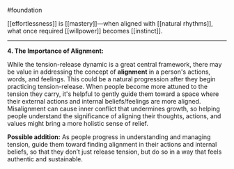 #foundation 

[[effortlessness]] is [[mastery]]—when aligned with [[natural rhythms]], what once required [[willpower]] becomes [[instinct]].


---


**4. The Importance of Alignment:**

While the tension-release dynamic is a great central framework, there may be value in addressing the concept of **alignment** in a person's actions, words, and feelings. This could be a natural progression after they begin practicing tension-release. When people become more attuned to the tension they carry, it's helpful to gently guide them toward a space where their external actions and internal beliefs/feelings are more aligned. Misalignment can cause inner conflict that undermines growth, so helping people understand the significance of aligning their thoughts, actions, and values might bring a more holistic sense of relief.

**Possible addition:** As people progress in understanding and managing tension, guide them toward finding alignment in their actions and internal beliefs, so that they don’t just release tension, but do so in a way that feels authentic and sustainable.